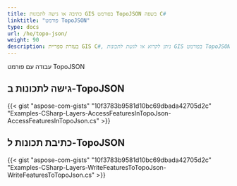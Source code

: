 ```yaml
---
title: כתיבה או גישה לתכונות GIS בפורמט TopoJSON בשפה C#
linktitle: "פורמט TopoJSON"
type: docs
url: /he/topo-json/
weight: 90
description: בעזרת ספריית GIS C#, ניתן לקרוא או לגשת לתכונות GIS בפורמט TopoJSON ולכתוב אותן אליו.
---
```


עבודה עם פורמט TopoJSON

## **גישה לתכונות ב-TopoJSON**
{{< gist "aspose-com-gists" "10f3783b9581d10bc69dbada42705d2c" "Examples-CSharp-Layers-AccessFeaturesInTopoJson-AccessFeaturesInTopoJson.cs" >}}
## **כתיבת תכונות ל-TopoJSON**
{{< gist "aspose-com-gists" "10f3783b9581d10bc69dbada42705d2c" "Examples-CSharp-Layers-WriteFeaturesToTopoJson-WriteFeaturesToTopoJson.cs" >}}
